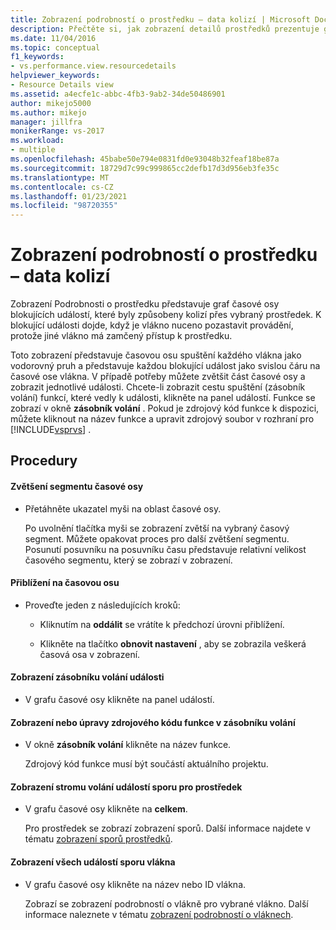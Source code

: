 ```yaml
---
title: Zobrazení podrobností o prostředku – data kolizí | Microsoft Docs
description: Přečtěte si, jak zobrazení detailů prostředků prezentuje graf časové osy blokujících událostí, které byly způsobeny kolizí přes vybraný prostředek.
ms.date: 11/04/2016
ms.topic: conceptual
f1_keywords:
- vs.performance.view.resourcedetails
helpviewer_keywords:
- Resource Details view
ms.assetid: a4ecfe1c-abbc-4fb3-9ab2-34de50486901
author: mikejo5000
ms.author: mikejo
manager: jillfra
monikerRange: vs-2017
ms.workload:
- multiple
ms.openlocfilehash: 45babe50e794e0831fd0e93048b32feaf18be87a
ms.sourcegitcommit: 18729d7c99c999865cc2defb17d3d956eb3fe35c
ms.translationtype: MT
ms.contentlocale: cs-CZ
ms.lasthandoff: 01/23/2021
ms.locfileid: "98720355"
---
```

# <a name="resource-details-view---contention-data"></a>Zobrazení podrobností o prostředku – data kolizí
Zobrazení Podrobnosti o prostředku představuje graf časové osy blokujících událostí, které byly způsobeny kolizí přes vybraný prostředek. K blokující události dojde, když je vlákno nuceno pozastavit provádění, protože jiné vlákno má zamčený přístup k prostředku.

 Toto zobrazení představuje časovou osu spuštění každého vlákna jako vodorovný pruh a představuje každou blokující událost jako svislou čáru na časové ose vlákna. V případě potřeby můžete zvětšit část časové osy a zobrazit jednotlivé události. Chcete-li zobrazit cestu spuštění (zásobník volání) funkcí, které vedly k události, klikněte na panel událostí. Funkce se zobrazí v okně **zásobník volání** . Pokud je zdrojový kód funkce k dispozici, můžete kliknout na název funkce a upravit zdrojový soubor v rozhraní pro [!INCLUDE[vsprvs](../code-quality/includes/vsprvs_md.md)] .

## <a name="procedures"></a>Procedury

#### <a name="to-magnify-a-timeline-segment"></a>Zvětšení segmentu časové osy

- Přetáhněte ukazatel myši na oblast časové osy.

     Po uvolnění tlačítka myši se zobrazení zvětší na vybraný časový segment. Můžete opakovat proces pro další zvětšení segmentu. Posunutí posuvníku na posuvníku času představuje relativní velikost časového segmentu, který se zobrazí v zobrazení.

#### <a name="to-zoom-out-on-a-timeline"></a>Přiblížení na časovou osu

- Proveďte jeden z následujících kroků:

  - Kliknutím na **oddálit** se vrátíte k předchozí úrovni přiblížení.

  - Klikněte na tlačítko **obnovit nastavení** , aby se zobrazila veškerá časová osa v zobrazení.

#### <a name="to-view-the-call-stack-of-an-event"></a>Zobrazení zásobníku volání události

- V grafu časové osy klikněte na panel událostí.

#### <a name="to-view-or-edit-the-source-code-of-a-function-in-the-call-stack"></a>Zobrazení nebo úpravy zdrojového kódu funkce v zásobníku volání

- V okně **zásobník volání** klikněte na název funkce.

  Zdrojový kód funkce musí být součástí aktuálního projektu.

#### <a name="to-view-the-call-tree-of-contention-events-for-the-resource"></a>Zobrazení stromu volání událostí sporu pro prostředek

- V grafu časové osy klikněte na **celkem**.

     Pro prostředek se zobrazí zobrazení sporů. Další informace najdete v tématu [zobrazení sporů prostředků](../profiling/resource-contentions-view-contention-data.md).

#### <a name="to-view-all-the-contention-events-of-a-thread"></a>Zobrazení všech událostí sporu vlákna

- V grafu časové osy klikněte na název nebo ID vlákna.

     Zobrazí se zobrazení podrobností o vlákně pro vybrané vlákno. Další informace naleznete v tématu [zobrazení podrobností o vláknech](../profiling/thread-details-view-contention-data.md).

